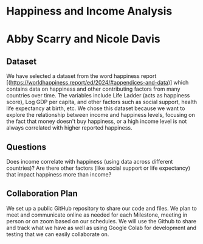 # Happiness and Income Analysis 
# Abby Scarry and Nicole Davis 

## Dataset 
We have selected a dataset from the word happiness report [(https://worldhappiness.report/ed/2024/#appendices-and-data)] which contains data on happiness and other contributing factors from many countries over time. The variables include Life Ladder (acts as happiness score), Log GDP per capita, and other  factors such as social support, health life expectancy at birth, etc. We chose this dataset because we want to explore the relationship between income and happiness levels, focusing on the fact that money doesn't buy happiness, or a high income level is not always correlated with higher reported happiness.

## Questions
Does income correlate with happiness (using data across different countries)?
Are there other factors (like social support or life expectancy) that impact happiness more than income?

## Collaboration Plan
We set up a public GitHub repository to share our code and files. We plan to meet and communicate online as needed for each Milestone, meeting in person or on zoom based on our schedules. We will use the Github to share and track what we have as well as using Google Colab for development and testing that we can easily collaborate on.
